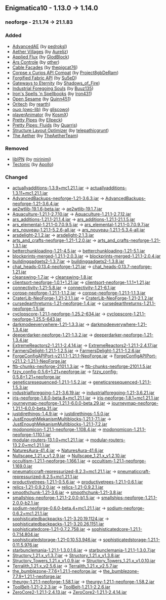 ## Enigmatica10 - 1.13.0 -> 1.14.0

### neoforge - 21.1.74 -> 21.1.83

### Added

  * [AdvancedAE](https://www.curseforge.com/minecraft/mc-mods/advancedae) (by [pedroksl](https://www.curseforge.com/members/pedroksl/projects))
  * [Aether Villages](https://www.curseforge.com/minecraft/mc-mods/aether-villages) (by [Aureljz](https://www.curseforge.com/members/Aureljz/projects))
  * [Applied Flux](https://www.curseforge.com/minecraft/mc-mods/applied-flux) (by [GlodBlock](https://www.curseforge.com/members/GlodBlock/projects))
  * [Ars Controle](https://www.curseforge.com/minecraft/mc-mods/ars-controle) (by [qther](https://www.curseforge.com/members/qther/projects))
  * [Cable Facades](https://www.curseforge.com/minecraft/mc-mods/cable-facades) (by [thepigcat76](https://www.curseforge.com/members/thepigcat76/projects))
  * [Corpse x Curios API Compat](https://www.curseforge.com/minecraft/mc-mods/corpse-x-curios-api-compat) (by [Project8gbDeRam](https://www.curseforge.com/members/Project8gbDeRam/projects))
  * [Forgified Fabric API](https://www.curseforge.com/minecraft/mc-mods/forgified-fabric-api) (by [Su5eD](https://www.curseforge.com/members/Su5eD/projects))
  * [Gateways to Eternity](https://www.curseforge.com/minecraft/mc-mods/gateways-to-eternity) (by [Shadows_of_Fire](https://www.curseforge.com/members/Shadows_of_Fire/projects))
  * [Industrial Foregoing Souls](https://www.curseforge.com/minecraft/mc-mods/industrial-foregoing-souls) (by [Buuz135](https://www.curseforge.com/members/Buuz135/projects))
  * [Iron's Spells 'n Spellbooks](https://www.curseforge.com/minecraft/mc-mods/irons-spells-n-spellbooks) (by [Iron431](https://www.curseforge.com/members/Iron431/projects))
  * [Open Sesame](https://www.curseforge.com/minecraft/mc-mods/open-sesame) (by [Quinn451](https://www.curseforge.com/members/Quinn451/projects))
  * [Oritech](https://www.curseforge.com/minecraft/mc-mods/oritech) (by [rearth](https://www.curseforge.com/members/rearth/projects))
  * [oωo (owo-lib)](https://www.curseforge.com/minecraft/mc-mods/owo-lib) (by [gliscowo](https://www.curseforge.com/members/gliscowo/projects))
  * [playerAnimator](https://www.curseforge.com/minecraft/mc-mods/playeranimator) (by [KosmX](https://www.curseforge.com/members/KosmX/projects))
  * [Pretty Pipes](https://www.curseforge.com/minecraft/mc-mods/pretty-pipes) (by [Ellpeck](https://www.curseforge.com/members/Ellpeck/projects))
  * [Pretty Pipes: Fluids](https://www.curseforge.com/minecraft/mc-mods/pretty-pipes-fluids) (by [Quarris](https://www.curseforge.com/members/Quarris/projects))
  * [Structure Layout Optimizer](https://www.curseforge.com/minecraft/mc-mods/structure-layout-optimizer) (by [telepathicgrunt](https://www.curseforge.com/members/telepathicgrunt/projects))
  * [The Aether](https://www.curseforge.com/minecraft/mc-mods/aether) (by [TheAetherTeam](https://www.curseforge.com/members/TheAetherTeam/projects))

### Removed

  * [libIPN](https://www.curseforge.com/minecraft/mc-mods/libipn) (by [mirinimi](https://www.curseforge.com/members/mirinimi/projects))
  * [Tectonic](https://www.curseforge.com/minecraft/mc-mods/tectonic) (by [Apollo](https://www.curseforge.com/members/Apollo/projects))

### Changed

  * [actuallyadditions-1.3.9+mc1.21.1.jar](https://www.curseforge.com/minecraft/mc-mods/actually-additions/files/5878692) -> [actuallyadditions-1.3.11+mc1.21.1.jar](https://www.curseforge.com/minecraft/mc-mods/actually-additions/files/5962624)
  * [AdvancedBackups-neoforge-1.21-3.6.3.jar](https://www.curseforge.com/minecraft/mc-mods/advanced-backups/files/5648149) -> [AdvancedBackups-neoforge-1.21-3.6.4.jar](https://www.curseforge.com/minecraft/mc-mods/advanced-backups/files/5901159)
  * [ae2wtlib-19.1.6-beta.jar](https://www.curseforge.com/minecraft/mc-mods/applied-energistics-2-wireless-terminals/files/5774279) -> [ae2wtlib-19.1.7.jar](https://www.curseforge.com/minecraft/mc-mods/applied-energistics-2-wireless-terminals/files/5905758)
  * [Aquaculture-1.21.1-2.7.10.jar](https://www.curseforge.com/minecraft/mc-mods/aquaculture/files/5713551) -> [Aquaculture-1.21.1-2.7.12.jar](https://www.curseforge.com/minecraft/mc-mods/aquaculture/files/5919626)
  * [ars_additions-1.21.1-21.1.4.jar](https://www.curseforge.com/minecraft/mc-mods/ars-additions/files/5864959) -> [ars_additions-1.21.1-21.1.5.jar](https://www.curseforge.com/minecraft/mc-mods/ars-additions/files/5963794)
  * [ars_elemental-1.21.1-0.7.0.9.5.jar](https://www.curseforge.com/minecraft/mc-mods/ars-elemental/files/5893471) -> [ars_elemental-1.21.1-0.7.0.9.7.jar](https://www.curseforge.com/minecraft/mc-mods/ars-elemental/files/5902664)
  * [ars_nouveau-1.21.1-5.2.6-all.jar](https://www.curseforge.com/minecraft/mc-mods/ars-nouveau/files/5895938) -> [ars_nouveau-1.21.1-5.3.4-all.jar](https://www.curseforge.com/minecraft/mc-mods/ars-nouveau/files/5955247)
  * [arsdelight-2.1.2.jar](https://www.curseforge.com/minecraft/mc-mods/ars-nouveaus-flavors-delight/files/5877236) -> [arsdelight-2.1.3.jar](https://www.curseforge.com/minecraft/mc-mods/ars-nouveaus-flavors-delight/files/5927145)
  * [arts_and_crafts-neoforge-1.21-1.2.0.jar](https://www.curseforge.com/minecraft/mc-mods/artsandcrafts/files/5804670) -> [arts_and_crafts-neoforge-1.21-1.3.1.jar](https://www.curseforge.com/minecraft/mc-mods/artsandcrafts/files/5932084)
  * [betterchunkloading-1.21-4.5.jar](https://www.curseforge.com/minecraft/mc-mods/better-chunk-loading-forge-fabric/files/5747092) -> [betterchunkloading-1.21-5.1.jar](https://www.curseforge.com/minecraft/mc-mods/better-chunk-loading-forge-fabric/files/5936828)
  * [blockprints-merged-1.21.1-2.0.3.jar](https://www.curseforge.com/minecraft/mc-mods/block-prints/files/5789351) -> [blockprints-merged-1.21.1-2.0.4.jar](https://www.curseforge.com/minecraft/mc-mods/block-prints/files/5901355)
  * [buildinggadgets2-1.3.7.jar](https://www.curseforge.com/minecraft/mc-mods/building-gadgets/files/5615703) -> [buildinggadgets2-1.3.8.jar](https://www.curseforge.com/minecraft/mc-mods/building-gadgets/files/5968587)
  * [chat_heads-0.13.4-neoforge-1.21.jar](https://www.curseforge.com/minecraft/mc-mods/chat-heads/files/5833606) -> [chat_heads-0.13.7-neoforge-1.21.jar](https://www.curseforge.com/minecraft/mc-mods/chat-heads/files/5936614)
  * [cleanswing-1.7.jar](https://www.curseforge.com/minecraft/mc-mods/clean-swing-through-grass/files/5644230) -> [cleanswing-1.8.jar](https://www.curseforge.com/minecraft/mc-mods/clean-swing-through-grass/files/5962509)
  * [clientsort-neoforge-1.0.1+1.21.jar](https://www.curseforge.com/minecraft/mc-mods/clientsort/files/5873519) -> [clientsort-neoforge-1.1.1+1.21.jar](https://www.curseforge.com/minecraft/mc-mods/clientsort/files/5938238)
  * [connectivity-1.21-5.8.jar](https://www.curseforge.com/minecraft/mc-mods/connectivity/files/5728632) -> [connectivity-1.21-6.1.jar](https://www.curseforge.com/minecraft/mc-mods/connectivity/files/5943102)
  * [corpse-neoforge-1.21.1-1.1.2.jar](https://www.curseforge.com/minecraft/mc-mods/corpse/files/5816706) -> [corpse-neoforge-1.21.1-1.1.3.jar](https://www.curseforge.com/minecraft/mc-mods/corpse/files/5964722)
  * [CraterLib-NeoForge-1.21-2.1.1.jar](https://www.curseforge.com/minecraft/mc-mods/craterlib/files/5802388) -> [CraterLib-NeoForge-1.21-2.1.2.jar](https://www.curseforge.com/minecraft/mc-mods/craterlib/files/5958868)
  * [cursedearthreturns-1.21-neoforge-1.4.jar](https://www.curseforge.com/minecraft/mc-mods/cursed-earth-returns/files/5508832) -> [cursedearthreturns-1.21.1-neoforge-1.5.jar](https://www.curseforge.com/minecraft/mc-mods/cursed-earth-returns/files/5954911)
  * [cyclopscore-1.21.1-neoforge-1.25.2-634.jar](https://www.curseforge.com/minecraft/mc-mods/cyclops-core/files/5868793) -> [cyclopscore-1.21.1-neoforge-1.25.5-643.jar](https://www.curseforge.com/minecraft/mc-mods/cyclops-core/files/5968189)
  * [darkmodeeverywhere-1.21-1.3.3.jar](https://www.curseforge.com/minecraft/mc-mods/dark-mode-everywhere/files/5644242) -> [darkmodeeverywhere-1.21-1.3.4.jar](https://www.curseforge.com/minecraft/mc-mods/dark-mode-everywhere/files/5922655)
  * [deeperdarker-neoforge-1.21-1.3.2.jar](https://www.curseforge.com/minecraft/mc-mods/deeperdarker/files/5698218) -> [deeperdarker-neoforge-1.21-1.3.4.jar](https://www.curseforge.com/minecraft/mc-mods/deeperdarker/files/5908863)
  * [ExtremeReactors2-1.21.1-2.4.14.jar](https://www.curseforge.com/minecraft/mc-mods/extreme-reactors/files/5888673) -> [ExtremeReactors2-1.21.1-2.4.17.jar](https://www.curseforge.com/minecraft/mc-mods/extreme-reactors/files/5963354)
  * [FarmersDelight-1.21.1-1.2.5.jar](https://www.curseforge.com/minecraft/mc-mods/farmers-delight/files/5878217) -> [FarmersDelight-1.21.1-1.2.6.jar](https://www.curseforge.com/minecraft/mc-mods/farmers-delight/files/5962800)
  * [ForgeConfigAPIPort-v21.1.1-1.21.1-NeoForge.jar](https://www.curseforge.com/minecraft/mc-mods/forge-config-api-port-fabric/files/5772130) -> [ForgeConfigAPIPort-v21.1.2-1.21.1-NeoForge.jar](https://www.curseforge.com/minecraft/mc-mods/forge-config-api-port-fabric/files/5904759)
  * [ftb-chunks-neoforge-2101.1.3.jar](https://www.curseforge.com/minecraft/mc-mods/ftb-chunks-forge/files/5882245) -> [ftb-chunks-neoforge-2101.1.5.jar](https://www.curseforge.com/minecraft/mc-mods/ftb-chunks-forge/files/5968500)
  * [fzzy_config-0.5.6+1.21+neoforge.jar](https://www.curseforge.com/minecraft/mc-mods/fzzy-config/files/5848794) -> [fzzy_config-0.5.8+1.21+neoforge.jar](https://www.curseforge.com/minecraft/mc-mods/fzzy-config/files/5933888)
  * [geneticsresequenced-1.21.1-1.5.2.jar](https://www.curseforge.com/minecraft/mc-mods/genetics-resequenced/files/5887485) -> [geneticsresequenced-1.21.1-1.5.3.jar](https://www.curseforge.com/minecraft/mc-mods/genetics-resequenced/files/5957282)
  * [industrialforegoing-1.21-3.6.19.jar](https://www.curseforge.com/minecraft/mc-mods/industrial-foregoing/files/5880501) -> [industrialforegoing-1.21-3.6.21.jar](https://www.curseforge.com/minecraft/mc-mods/industrial-foregoing/files/5951082)
  * [iris-neoforge-1.8.0-beta.8+mc1.21.1.jar](https://www.curseforge.com/minecraft/mc-mods/irisshaders/files/5884157) -> [iris-neoforge-1.8.1+mc1.21.1.jar](https://www.curseforge.com/minecraft/mc-mods/irisshaders/files/5957827)
  * [journeymap-neoforge-1.21.1-6.0.0-beta.29.jar](https://www.curseforge.com/minecraft/mc-mods/journeymap/files/5866552) -> [journeymap-neoforge-1.21.1-6.0.0-beta.31.jar](https://www.curseforge.com/minecraft/mc-mods/journeymap/files/5950308)
  * [justdirethings-1.4.9.jar](https://www.curseforge.com/minecraft/mc-mods/just-dire-things/files/5894465) -> [justdirethings-1.5.0.jar](https://www.curseforge.com/minecraft/mc-mods/just-dire-things/files/5968449)
  * [JustEnoughMekanismMultiblocks-1.21.1-7.1.jar](https://www.curseforge.com/minecraft/mc-mods/just-enough-mekanism-multiblocks/files/5667753) -> [JustEnoughMekanismMultiblocks-1.21.1-7.2.jar](https://www.curseforge.com/minecraft/mc-mods/just-enough-mekanism-multiblocks/files/5929785)
  * [modonomicon-1.21.1-neoforge-1.108.4.jar](https://www.curseforge.com/minecraft/mc-mods/modonomicon/files/5899930) -> [modonomicon-1.21.1-neoforge-1.110.1.jar](https://www.curseforge.com/minecraft/mc-mods/modonomicon/files/5959334)
  * [modular-routers-13.1.0+mc1.21.1.jar](https://www.curseforge.com/minecraft/mc-mods/modular-routers/files/5857393) -> [modular-routers-13.2.0+mc1.21.1.jar](https://www.curseforge.com/minecraft/mc-mods/modular-routers/files/5937500)
  * [NaturesAura-41.4.jar](https://www.curseforge.com/minecraft/mc-mods/natures-aura/files/5875685) -> [NaturesAura-41.6.jar](https://www.curseforge.com/minecraft/mc-mods/natures-aura/files/5966337)
  * [Nullscape_1.21.x_v1.2.9.jar](https://www.curseforge.com/minecraft/mc-mods/nullscape/files/5856902) -> [Nullscape_1.21.x_v1.2.10.jar](https://www.curseforge.com/minecraft/mc-mods/nullscape/files/5962256)
  * [occultism-1.21.1-neoforge-1.166.1.jar](https://www.curseforge.com/minecraft/mc-mods/occultism/files/5888538) -> [occultism-1.21.1-neoforge-1.169.0.jar](https://www.curseforge.com/minecraft/mc-mods/occultism/files/5955907)
  * [pneumaticcraft-repressurized-8.2.3+mc1.21.1.jar](https://www.curseforge.com/minecraft/mc-mods/pneumaticcraft-repressurized/files/5867668) -> [pneumaticcraft-repressurized-8.2.5+mc1.21.1.jar](https://www.curseforge.com/minecraft/mc-mods/pneumaticcraft-repressurized/files/5953310)
  * [productivetrees-1.21.1-0.5.6.jar](https://www.curseforge.com/minecraft/mc-mods/productivetrees/files/5877648) -> [productivetrees-1.21.1-0.6.1.jar](https://www.curseforge.com/minecraft/mc-mods/productivetrees/files/5940232)
  * [relics-1.21-0.9.2.0.jar](https://www.curseforge.com/minecraft/mc-mods/relics-mod/files/5841125) -> [relics-1.21-0.9.2.1.jar](https://www.curseforge.com/minecraft/mc-mods/relics-mod/files/5942072)
  * [smoothchunk-1.21-3.6.jar](https://www.curseforge.com/minecraft/mc-mods/smooth-chunk-save/files/5508954) -> [smoothchunk-1.21-3.8.jar](https://www.curseforge.com/minecraft/mc-mods/smooth-chunk-save/files/5944910)
  * [smallships-neoforge-1.21.1-2.0.0-b1.5.jar](https://www.curseforge.com/minecraft/mc-mods/small-ships/files/5613197) -> [smallships-neoforge-1.21.1-2.0.0-b2.1.jar](https://www.curseforge.com/minecraft/mc-mods/small-ships/files/5937999)
  * [sodium-neoforge-0.6.0-beta.4+mc1.21.1.jar](https://www.curseforge.com/minecraft/mc-mods/sodium/files/5852522) -> [sodium-neoforge-0.6.2+mc1.21.1.jar](https://www.curseforge.com/minecraft/mc-mods/sodium/files/5960450)
  * [sophisticatedbackpacks-1.21-3.20.19.1124.jar](https://www.curseforge.com/minecraft/mc-mods/sophisticated-backpacks/files/5881203) -> [sophisticatedbackpacks-1.21-3.20.26.1151.jar](https://www.curseforge.com/minecraft/mc-mods/sophisticated-backpacks/files/5927499)
  * [sophisticatedcore-1.21-0.7.2.758.jar](https://www.curseforge.com/minecraft/mc-mods/sophisticated-core/files/5899463) -> [sophisticatedcore-1.21.1-0.7.14.804.jar](https://www.curseforge.com/minecraft/mc-mods/sophisticated-core/files/5964799)
  * [sophisticatedstorage-1.21-0.10.53.946.jar](https://www.curseforge.com/minecraft/mc-mods/sophisticated-storage/files/5893354) -> [sophisticatedstorage-1.21.1-0.11.5.976.jar](https://www.curseforge.com/minecraft/mc-mods/sophisticated-storage/files/5967528)
  * [starbunclemania-1.21.1-1.3.0.1.6.jar](https://www.curseforge.com/minecraft/mc-mods/starbunclemania/files/5882198) -> [starbunclemania-1.21.1-1.3.0.7.jar](https://www.curseforge.com/minecraft/mc-mods/starbunclemania/files/5950175)
  * [Structory_1.21.x_v1.3.7.jar](https://www.curseforge.com/minecraft/mc-mods/structory/files/5857033) -> [Structory_1.21.x_v1.3.8.jar](https://www.curseforge.com/minecraft/mc-mods/structory/files/5962264)
  * [Structory_Towers_1.21.x_v1.0.9.jar](https://www.curseforge.com/minecraft/mc-mods/structory-towers/files/5857037) -> [Structory_Towers_1.21.x_v1.0.10.jar](https://www.curseforge.com/minecraft/mc-mods/structory-towers/files/5962265)
  * [Terralith_1.21.x_v2.5.6.jar](https://www.curseforge.com/minecraft/mc-mods/terralith/files/5856900) -> [Terralith_1.21.x_v2.5.7.jar](https://www.curseforge.com/minecraft/mc-mods/terralith/files/5962236)
  * [the_bumblezone-7.7.6+1.21.1-neoforge.jar](https://www.curseforge.com/minecraft/mc-mods/the-bumblezone-forge/files/5895588) -> [the_bumblezone-7.7.9+1.21.1-neoforge.jar](https://www.curseforge.com/minecraft/mc-mods/the-bumblezone-forge/files/5930885)
  * [theurgy-1.21.1-neoforge-1.58.1.jar](https://www.curseforge.com/minecraft/mc-mods/theurgy/files/5884714) -> [theurgy-1.21.1-neoforge-1.58.2.jar](https://www.curseforge.com/minecraft/mc-mods/theurgy/files/5920165)
  * [ToolBelt-1.21-2.2.3.jar](https://www.curseforge.com/minecraft/mc-mods/tool-belt/files/5563999) -> [ToolBelt-1.21.1-2.2.6.jar](https://www.curseforge.com/minecraft/mc-mods/tool-belt/files/5929065)
  * [ZeroCore2-1.21.1-2.4.13.jar](https://www.curseforge.com/minecraft/mc-mods/zerocore/files/5850692) -> [ZeroCore2-1.21.1-2.4.14.jar](https://www.curseforge.com/minecraft/mc-mods/zerocore/files/5952928)

